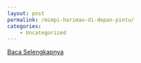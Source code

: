 ```yaml
---
layout: post
permalink: /mimpi-harimau-di-depan-pintu/
categories:
    - Uncategorized
---
```


[Baca Selengkapnya](/06)